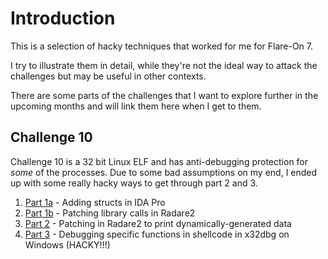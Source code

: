 # Introduction

This is a selection of hacky techniques that worked for me for Flare-On 7.

I try to illustrate them in detail, while they're not the ideal way to attack the
challenges but may be useful in other contexts.

There are some parts of the challenges that I want to explore further in the
upcoming months and will link them here when I get to them.

## Challenge 10

Challenge 10 is a 32 bit Linux ELF and has anti-debugging protection for
*some* of the processes. Due to some bad assumptions on my end, I ended up with
some really hacky ways to get through part 2 and 3.

1. [Part 1a](ch10/part1a.md) - Adding structs in IDA Pro
2. [Part 1b](ch10/part1b.md) - Patching library calls in Radare2
3. [Part 2](ch10/part2.md) - Patching in Radare2 to print dynamically-generated
   data
4. [Part 3](ch10/part3.md) - Debugging specific functions in shellcode in x32dbg on
   Windows (HACKY!!!)
